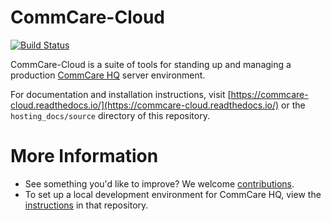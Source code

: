 # CommCare-Cloud

[![Build
Status](https://travis-ci.com/dimagi/commcare-cloud.svg?branch=master)](https://travis-ci.com/dimagi/commcare-cloud)

CommCare-Cloud is a suite of tools for standing up and managing a production
[CommCare HQ](https://github.com/dimagi/commcare-hq/) server environment.

For documentation and installation instructions, visit
[https://commcare-cloud.readthedocs.io/](https://commcare-cloud.readthedocs.io/)
or the `hosting_docs/source` directory of this repository.


# More Information

* See something you'd like to improve?  We welcome [contributions](CONTRIBUTING.md).
* To set up a local development environment for CommCare HQ, view the
  [instructions](https://github.com/dimagi/commcare-hq/blob/master/DEV_SETUP.md)
  in that repository.

